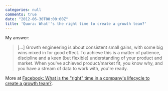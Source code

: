 ```yaml
---
categories: null
comments: true
date: "2012-06-30T00:00:00Z"
title: 'Quora: What''s the right time to create a growth team?'
---
```


My answer:

> [...]
> Growth engineering is about consistent small gains, with some big wins mixed in
> for good effect.  To achieve this is a matter of patience, discipline and a keen
> (but flexible) understanding of your product and market.  When you've achieved
> product/market fit, you know why, and you have a stream of data to work with,
> you're ready.

More at
[Facebook: What is the "right" time in a company's lifecycle to create a growth team?](http://www.quora.com/Facebook-1/What-is-the-right-time-in-a-companys-lifecycle-to-create-a-growth-team/answer/Paul-Rosania).
